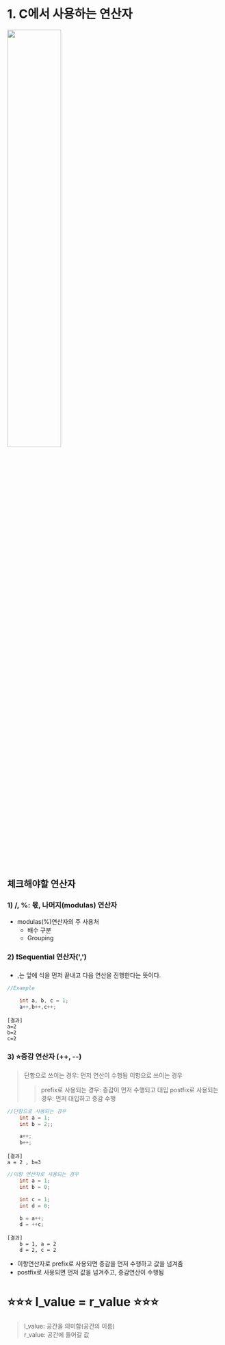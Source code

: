 # 1. C에서 사용하는 연산자
<img src = "https://img1.daumcdn.net/thumb/R1280x0/?scode=mtistory2&fname=https%3A%2F%2Fblog.kakaocdn.net%2Fdn%2FVdtLJ%2FbtsBiuSfIM7%2F546tAKubAIlGwmE9he26ok%2Fimg.png" width = "50%" height = "50%" />

## 체크해야할 연산자
### 1) /, %: 몫, 나머지(modulas) 연산자
- modulas(%)연산자의 주 사용처
    - 배수 구분
    - Grouping

### 2) ❗Sequential 연산자(',')
- ,는 앞에 식을 먼저 끝내고 다음 연산을 진행한다는 뜻이다.
```c
//Example

    int a, b, c = 1;
    a++,b++,c++;
```
```
[결과]
a=2
b=2
c=2
```
### 3) ⭐증감 연산자 (++, --)
> 단항으로 쓰이는 경우: 먼저 연산이 수행됨
> 이항으로 쓰이는 경우
>> prefix로 사용되는 경우: 증감이 먼저 수행되고 대입
>> postfix로 사용되는 경우: 먼저 대입하고 증감 수행

```c
//단항으로 사용되는 경우
    int a = 1;
    int b = 2;;

    a++;
    b++;
```
```
[결과]
a = 2 , b=3
```
```c
//이항 연산자로 사용되는 경우
    int a = 1;
    int b = 0;

    int c = 1;
    int d = 0;

    b = a++;
    d = ++c;
```
```
[결과]
    b = 1, a = 2
    d = 2, c = 2
```
- 이항연산자로 prefix로 사용되면 증감을 먼저 수행하고 값을 넘겨줌
- postfix로 사용되면 먼저 값을 넘겨주고, 증감연산이 수행됨

# ⭐⭐⭐ l_value = r_value ⭐⭐⭐
> l_value: 공간을 의미함(공간의 이름)<br>
> r_value: 공간에 들어갈 값

